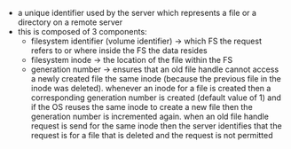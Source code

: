 - a unique identifier used by the server which represents a file or a directory on a remote server 
- this is composed of 3 components:
	- filesystem identifier (volume identifier)  -> which FS the request refers to or where inside the FS the data resides 
	- filesystem inode  -> the location of the file within the FS 
	- generation number -> ensures that an old file handle cannot access a newly created file the same inode (because the previous file in the inode was deleted). whenever an inode for a file is created then a corresponding generation number is created (default value of 1) and if the OS reuses the same inode to create a new file then the generation number is incremented again. when an old file handle request is send for the same inode then the server identifies that the request is for a file that is deleted and the request is not permitted 
	